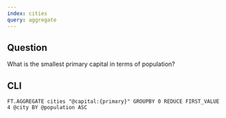 ```yaml
---
index: cities
query: aggregate
---
```


## Question

What is the smallest primary capital in terms of population?

## CLI

```
FT.AGGREGATE cities "@capital:{primary}" GROUPBY 0 REDUCE FIRST_VALUE 4 @city BY @population ASC
```